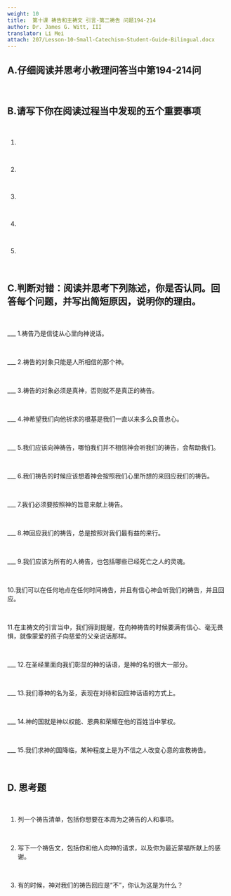 ```yaml
---
weight: 10
title:  第十课 祷告和主祷文 引言-第二祷告 问题194-214
author: Dr. James G. Witt, III
translator: Li Mei
attach: 207/Lesson-10-Small-Catechism-Student-Guide-Bilingual.docx
---
```

## A.仔细阅读并思考小教理问答当中第194-214问

&nbsp;

## B.请写下你在阅读过程当中发现的五个重要事项

 &nbsp;

   1.

 &nbsp;

   2.

 &nbsp;

   3.

 &nbsp;

   4.

 &nbsp;

   5.

 &nbsp;

## C.判断对错：阅读并思考下列陈述，你是否认同。回答每个问题，并写出简短原因，说明你的理由。

 &nbsp;

___ 1.祷告乃是信徒从心里向神说话。

 &nbsp;

___ 2.祷告的对象只能是人所相信的那个神。

 &nbsp;

___ 3.祷告的对象必须是真神，否则就不是真正的祷告。

 &nbsp;

___ 4.神希望我们向他祈求的根基是我们一直以来多么良善忠心。

 &nbsp;

___ 5.我们应该向神祷告，哪怕我们并不相信神会听我们的祷告，会帮助我们。

 &nbsp;

___ 6.我们祷告的时候应该想着神会按照我们心里所想的来回应我们的祷告。

 &nbsp;

___ 7.我们必须要按照神的旨意来献上祷告。

 &nbsp;

___ 8.神回应我们的祷告，总是按照对我们最有益的来行。

 &nbsp;

___ 9.我们应该为所有的人祷告，也包括哪些已经死亡之人的灵魂。

 &nbsp;

10.我们可以在任何地点在任何时间祷告，并且有信心神会听我们的祷告，并且回应。

 &nbsp;

11.在主祷文的引言当中，我们得到提醒，在向神祷告的时候要满有信心、毫无畏惧，就像蒙爱的孩子向慈爱的父亲说话那样。

 &nbsp;

___ 12.在圣经里面向我们彰显的神的话语，是神的名的很大一部分。

 &nbsp;

___ 13.我们尊神的名为圣，表现在对待和回应神话语的方式上。

 &nbsp;

___ 14.神的国就是神以权能、恩典和荣耀在他的百姓当中掌权。

 &nbsp;

___ 15.我们求神的国降临，某种程度上是为不信之人改变心意的宣教祷告。

 &nbsp;

## D. 思考题

 &nbsp;

1. 列一个祷告清单，包括你想要在本周为之祷告的人和事项。

 &nbsp;

2. 写下一个祷告文，包括你和他人向神的请求，以及你为最近蒙福所献上的感谢。

 &nbsp;

3. 有的时候，神对我们的祷告回应是“不”，你认为这是为什么？

 &nbsp;